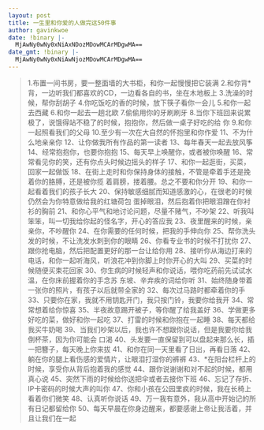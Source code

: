 ```yaml
---
layout: post
title: 一生里和你爱的人做完这50件事
author: gavinkwoe
date: !binary |-
  MjAwNy0wNy0xNiAxNDozMDowMCArMDgwMA==
date_gmt: !binary |-
  MjAwNy0wNy0xNiAwNjozMDowMCArMDgwMA==
---
```

> 1.布置一间书房，要一整面墙的大书柜，和你一起慢慢把它装满 
> 2.和你背*背，一边听我们都喜欢的CD，一边看各自的书，坐在木地板上 
> 3.洗澡的时候，帮你刮胡子 
> 4.你吃饭吃的香的时候，放下筷子看你一会儿 
> 5.和你一起去西藏 
> 6.和你一起去一趟北欧 
> 7.偷偷用你的牙刷刷牙 
> 8.当你下班回来说累极了，说饿得站不稳了的时候，抱抱你，然后做一桌子好吃的给 
> 你 
> 9.和你一起照看我们的父母 
> 10.至少有一次在大自然的怀抱里和你作爱 
> 11、不为什么地亲亲你 
> 12、让你做我所有作品的第一读者 
> 13、每年春天一起去放风筝 
> 14、经常抱抱你，也要你抱抱 
> 15、每天早上唤醒你，或者被你唤醒 
> 16、常常看见你的笑，还有你点头时候边摇头的样子 
> 17、和你一起逛街，买菜，回家一起做饭 
> 18、在街上走时和你保持身体的接触，不管是牵着手还是挽着你的胳膊，还是被你揽 
> 着肩膀，搂着腰。总之不要和你分开 
> 19、和你一起看着我们的孩子长大 
> 20、保持敏感细腻而知道感激的心，在很老的时候仍然会为你特意做给我的红塘荷包 
> 蛋掉眼泪，然后抱着你把眼泪蹭在你衬衫的胸前 
> 21、和你心平气和地讨论问题，尽量不赌气，不吵架 
> 22、听我叫笨笨，叫一切我给你起的怪名字，开心的答应我 
> 23、夜里醒来的时候，亲亲你，不吵醒你 
> 24、在你需要的任何时候，把我的手伸向你 
> 25、帮你洗头发的时候，不让洗发水刺到你的眼睛 
> 26、你看专业书的时候不打扰你 
> 27、跟你抢电脑，然后把配置更好的那一台让给你用 
> 28、接听你从海边打来的电话，和你一起听海风，听浪花冲到你脚上时你开心的大叫 
> 29、买菜的时候随便买束花回家 
> 30、你生病的时候轻声和你说话，喂你吃药前先试试水温，在你床前握着你的手念苏 
> 东坡、辛弃疾的词给你听 
> 31、始终随身带着一张你的照片，有孩子以后就带全家的 
> 32、每次过马路时都牵着你的手 
> 33、只要你在家，我就不用钥匙开门，我只按门铃，我要你给我开 
> 34、常常想着给你惊喜 
> 35、半夜故意踢开被子，等你醒了给我盖好 
> 36、学做更多好吃的菜，做好和你一起吃 
> 37、打雷的时候和你抱在一起睡 
> 38、每天都给我买牛奶喝 
> 39、当我们吵架以后，我也许不想跟你说话，但是我要你给我倒杯茶，因为你可能会 
> 口渴 
> 40、头发要一直保留到可以盘起来那么长，插一把簪子，每天晚上你来拔 
> 41、和你在同一天里看了日出，再看日落 
> 42、躺在你的腿上看伤感的爱情片，让眼泪打湿你的裤裤 
> 43、*在阳台栏杆上的时候，享受你从背后抱着我的感觉 
> 44、跟你说谢谢和对不起的时候，都用真心说 
> 45、突然下雨的时候给你送把伞或者去接你下班 
> 46、忘记了存折、IP卡密码的时候大声的叫你 
> 47、你和小孩在公园里疯的时候，我在长椅上看着你们微笑 
> 48、认真听你说话 
> 49、万一我有意外，我从高中开始记的所有日记都留给你 
> 50、每天早晨在你身边醒来，都要感谢上帝让我活着，并且让我们在一起
